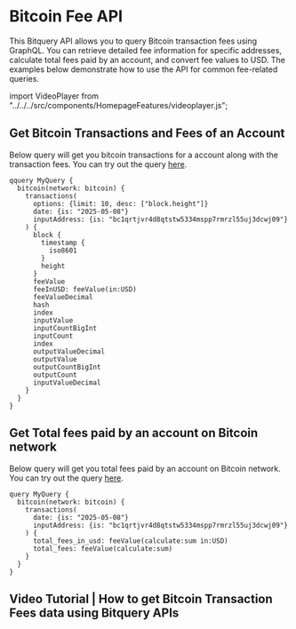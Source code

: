# Bitcoin Fee API

This Bitquery API allows you to query Bitcoin transaction fees using GraphQL. You can retrieve detailed fee information for specific addresses, calculate total fees paid by an account, and convert fee values to USD. The examples below demonstrate how to use the API for common fee-related queries.

import VideoPlayer from "../../../src/components/HomepageFeatures/videoplayer.js";

## Get Bitcoin Transactions and Fees of an Account

Below query will get you bitcoin transactions for a account along with the transaction fees. You can try out the query [here](https://ide.bitquery.io/bitcoin-trxn-fees-for-a-account_2).

```
qquery MyQuery {
  bitcoin(network: bitcoin) {
    transactions(
      options: {limit: 10, desc: ["block.height"]}
      date: {is: "2025-05-08"}
      inputAddress: {is: "bc1qrtjvr4d8qtstw5334mspp7rmrzl55uj3dcwj09"}
    ) {
      block {
        timestamp {
          iso8601
        }
        height
      }
      feeValue
      feeInUSD: feeValue(in:USD)
      feeValueDecimal
      hash
      index
      inputValue
      inputCountBigInt
      inputCount
      index
      outputValueDecimal
      outputValue
      outputCountBigInt
      outputCount
      inputValueDecimal
    }
  }
}
```

## Get Total fees paid by an account on Bitcoin network

Below query will get you total fees paid by an account on Bitcoin network. You can try out the query [here](https://ide.bitquery.io/Get-Total-fees-paid-by-an-account-on-Bitcoin-network).

```
query MyQuery {
  bitcoin(network: bitcoin) {
    transactions(
      date: {is: "2025-05-08"}
      inputAddress: {is: "bc1qrtjvr4d8qtstw5334mspp7rmrzl55uj3dcwj09"}
    ) {
      total_fees_in_usd: feeValue(calculate:sum in:USD)
      total_fees: feeValue(calculate:sum)
    }
  }
}
```

## Video Tutorial | How to get Bitcoin Transaction Fees data using Bitquery APIs

<VideoPlayer url="https://www.youtube.com/watch?v=OR_7gQT71D4" />
